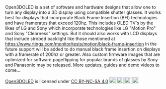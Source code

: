 Open3DOLED is a set of software and hardware designs that allow one to turn any display into a 3D display using compatible shutter glasses.
It works best for displays that incorporate Black Frame Insertion (BFI) technologies and have framerates that exceed 120hz.
This includes OLED TV's by the likes of LG and Sony which incorporate technologies like LG "Motion Pro" and Sony "Clearness" settings.
But it should also works with LCD displays that include strobed backlight like those mentioned at https://www.rtings.com/monitor/tests/motion/black-frame-insertion
In the future support will be added to do manual black frame insertion on displays with a framerate of 200hz or greater.
Also custom firmware images that are optimized for software pageflipping for popular brands of glasses by Sony and Panasonic may be released.
More updates, guides and demo videos to come...

<p xmlns:cc="http://creativecommons.org/ns#" xmlns:dct="http://purl.org/dc/terms/"><a property="dct:title" rel="cc:attributionURL" href="https://github.com/open3doled/Open3DOLED">Open3DOLED</a> is licensed under <a href="http://creativecommons.org/licenses/by-nc-sa/4.0/?ref=chooser-v1" target="_blank" rel="license noopener noreferrer" style="display:inline-block;">CC BY-NC-SA 4.0<img style="height:22px!important;margin-left:3px;vertical-align:text-bottom;" src="https://mirrors.creativecommons.org/presskit/icons/cc.svg?ref=chooser-v1"><img style="height:22px!important;margin-left:3px;vertical-align:text-bottom;" src="https://mirrors.creativecommons.org/presskit/icons/by.svg?ref=chooser-v1"><img style="height:22px!important;margin-left:3px;vertical-align:text-bottom;" src="https://mirrors.creativecommons.org/presskit/icons/nc.svg?ref=chooser-v1"><img style="height:22px!important;margin-left:3px;vertical-align:text-bottom;" src="https://mirrors.creativecommons.org/presskit/icons/sa.svg?ref=chooser-v1"></a></p> 
